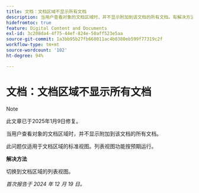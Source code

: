 ```yaml
---
title: 文档：文档区域不显示所有文档
description: 当用户查看对象的文档区域时，并不显示附加到该文档的所有文档。有解决方法可用。
hidefromtoc: true
feature: Digital Content and Documents
exl-id: 3c208da4-4f75-44ef-824e-50aff523e5aa
source-git-commit: 1a3bb95b27fb660011ac4b0380eb599f77319c2f
workflow-type: tm+mt
source-wordcount: '102'
ht-degree: 94%

---
```


# 文档：文档区域不显示所有文档

>[!NOTE]
>
>此文章已于2025年1月9日修复。

当用户查看对象的文档区域时，并不显示附加到该文档的所有文档。

此问题仅适用于文档区域的标准视图。列表视图功能按预期运行。

**解决方法**

切换到文档区域的列表视图。

_首次报告于 2024 年 12 月 19 日。_
